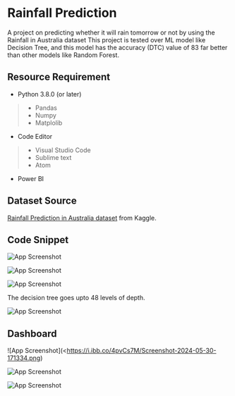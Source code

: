 # Rainfall Prediction

A project on predicting whether it will rain tomorrow or not by using the Rainfall in Australia dataset This project is tested over ML model like Decision Tree, and this model has the accuracy (DTC) value of 83 far better than other models like Random Forest.


## Resource Requirement
- Python 3.8.0 (or later)
>- Pandas
>- Numpy
>- Matplolib
- Code Editor
>- Visual Studio Code
>- Sublime text
>- Atom
- Power BI

## Dataset Source
[Rainfall Prediction in Australia dataset](https://www.kaggle.com/datasets/jsphyg/weather-dataset-rattle-package) from Kaggle.


## Code Snippet


![App Screenshot](https://i.ibb.co/s6JFHCb/Screenshot-2024-05-30-174057.png)


![App Screenshot](https://i.ibb.co/m84MKmw/Screenshot-2024-05-30-180014.png)


![App Screenshot](https://i.ibb.co/dmptqsP/Screenshot-2024-05-30-180353.png)

The decision tree goes upto 48 levels of depth.


![App Screenshot](https://i.ibb.co/RTwpv6D/Screenshot-2024-05-30-180656.png)



## Dashboard


![App Screenshot](<https://i.ibb.co/4pvCs7M/Screenshot-2024-05-30-171334.png)


![App Screenshot](https://i.ibb.co/1dwKKyZ/Screenshot-2024-05-30-180931.png)


![App Screenshot](https://i.ibb.co/94wtLTK/Screenshot-2024-05-30-180944.png)
